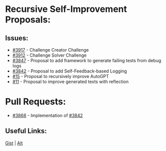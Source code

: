 [gist]:https://gist.github.com/anonhostpi/97d4bb3e9535c92b8173fae704b76264#file-_topics-0002-self-improve-md
[source]:https://github.com/anonhostpi/AUTOGPT.TRACKERS/blob/main/TOPICS/0002.SELF-IMPROVE/SELF-IMPROVE.md
# Recursive Self-Improvement Proposals:
## Issues:
- [#3917][3917] - Challenge Creator Challenge
- [#3912][3912] - Challenge Solver Challenge
- [#3847][3847] - Proposal to add framework to generate failing tests from debug logs
- [#3842][3842] - Proposal to add Self-Feedback-based Logging
- [#15][15] - Proposal to recursively improve AutoGPT
- [#11][11] - Proposal to improve generated texts with reflection

# Pull Requests:
- [#3868][3868] - Implementation of [#3842][3842]

## Useful Links:
[Gist][gist] | [Alt][source]

[11]:https://github.com/Significant-Gravitas/Auto-GPT/issues/11
[15]:https://github.com/Significant-Gravitas/Auto-GPT/issues/15
[3842]:https://github.com/Significant-Gravitas/Auto-GPT/issues/3842
[3847]:https://github.com/Significant-Gravitas/Auto-GPT/issues/3847
[3868]:https://github.com/Significant-Gravitas/Auto-GPT/pull/3868
[3912]:https://github.com/Significant-Gravitas/Auto-GPT/issues/3912
[3917]:https://github.com/Significant-Gravitas/Auto-GPT/issues/3917